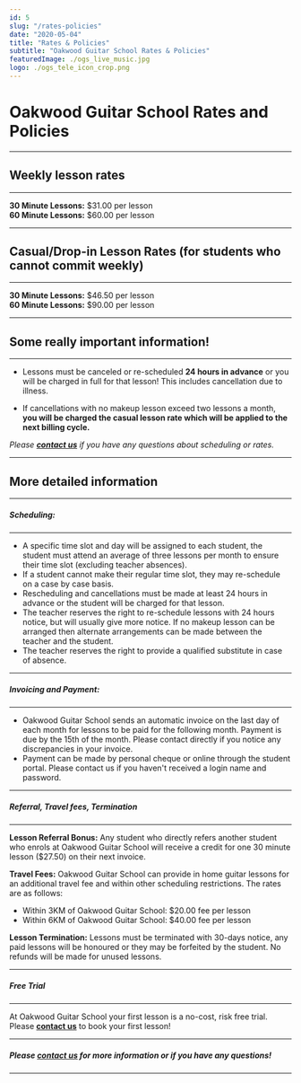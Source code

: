 ```yaml
---
id: 5
slug: "/rates-policies"
date: "2020-05-04"
title: "Rates & Policies"
subtitle: "Oakwood Guitar School Rates & Policies"
featuredImage: ./ogs_live_music.jpg
logo: ./ogs_tele_icon_crop.png
---
```


# **Oakwood Guitar School Rates and Policies**
---

## **Weekly lesson rates**
---

**30 Minute Lessons:** $31.00 per lesson  
**60 Minute Lessons:** $60.00 per lesson

---
## **Casual/Drop-in Lesson Rates (for students who cannot commit weekly)**
---
**30 Minute Lessons:** $46.50 per lesson  
**60 Minute Lessons:** $90.00 per lesson

---
## **Some really important information!**
---

- Lessons must be canceled or re-scheduled **24 hours in advance** or you will be charged in full for that lesson!  This includes cancellation due to illness.

- If cancellations with no makeup lesson exceed two lessons a month, **you will be charged the casual lesson rate which will be applied to the next billing cycle.**

*Please [**contact us**](mailto:info@oakwoodguitarschool.com "Oakwood Guitar School") if you have any questions about scheduling or rates.*

---
## **More detailed information**
---

##### **Scheduling:**  
---

- A specific time slot and day will be assigned to each student, the student must attend an average of three lessons per month to ensure their time slot (excluding teacher absences).
- If a student cannot make their regular time slot, they may re-schedule on a case by case basis.
- Rescheduling and cancellations must be made at least 24 hours in advance or the student will be charged for that lesson.
- The teacher reserves the right to re-schedule lessons with 24 hours notice, but will usually give more notice.  If no makeup lesson can be arranged then alternate arrangements can be made between the teacher and the student.
- The teacher reserves the right to provide a qualified substitute in case of absence.  

---
##### **Invoicing and Payment:**  
---

- Oakwood Guitar School sends an automatic invoice on the last day of each month for lessons to be paid for the following month.  Payment is due by the 15th of the month.  Please contact directly if you notice any discrepancies in your invoice.
- Payment can be made by personal cheque or online through the student portal.  Please contact us if you haven't received a login name and password.  

---
##### **Referral, Travel fees, Termination**  
---

**Lesson Referral Bonus:** Any student who directly refers another student who enrols at Oakwood Guitar School will receive a credit for one 30 minute lesson ($27.50) on their next invoice.  

**Travel Fees:** Oakwood Guitar School can provide in home guitar lessons for an additional travel fee and within other scheduling restrictions.  The rates are as follows:  
- Within 3KM of Oakwood Guitar School: $20.00 fee per lesson
- Within 6KM of Oakwood Guitar School: $40.00 fee per lesson

**Lesson Termination:** Lessons must be terminated with 30-days notice, any paid lessons will be honoured or they may be forfeited by the student.  No refunds will be made for unused lessons.  

---
##### **Free Trial**
---

At Oakwood Guitar School your first lesson is a no-cost, risk free trial.  Please [**contact us**](mailto:info@oakwoodguitarschool.com "Oakwood Guitar School free trial lesson") to book your first lesson!

---
##### **Please [contact us](mailto:info@oakwoodguitarschool.com "Oakwood Guitar School") for more information or if you have any questions!**
---